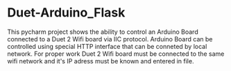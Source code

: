 # Duet-Arduino_Flask
This pycharm project shows the ability to control an Arduino Board connected to a Duet 2 Wifi board via IIC protocol. Arduino Board can be controlled using special HTTP interface that can be conneted by local network. For proper work Duet 2 Wifi board must be connected to the same wifi network and it's IP adress must be known and entered in file.
